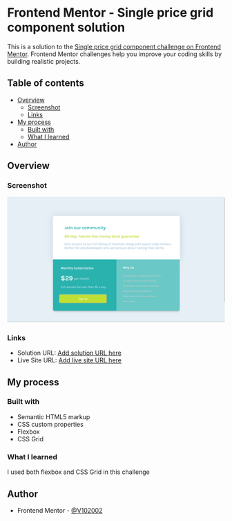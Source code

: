 # Frontend Mentor - Single price grid component solution

This is a solution to the [Single price grid component challenge on Frontend Mentor](https://www.frontendmentor.io/challenges/single-price-grid-component-5ce41129d0ff452fec5abbbc). Frontend Mentor challenges help you improve your coding skills by building realistic projects. 

## Table of contents

- [Overview](#overview)
  - [Screenshot](#screenshot)
  - [Links](#links)
- [My process](#my-process)
  - [Built with](#built-with)
  - [What I learned](#what-i-learned)
- [Author](#author)

## Overview
### Screenshot

![](./Screenshot%202024-07-07%20203557.png)

### Links

- Solution URL: [Add solution URL here](https://your-solution-url.com)
- Live Site URL: [Add live site URL here](https://v102002.github.io/single-price-grid/)

## My process

### Built with

- Semantic HTML5 markup
- CSS custom properties
- Flexbox
- CSS Grid

### What I learned

I used both flexbox and CSS Grid in this challenge

## Author

- Frontend Mentor - [@V102002](https://www.frontendmentor.io/profile/V102002)


